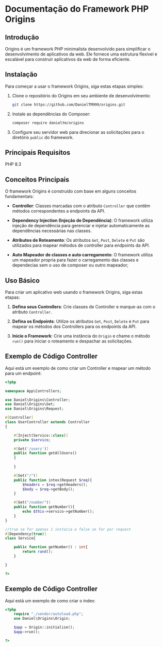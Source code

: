 # Documentação do Framework PHP Origins

## Introdução

Origins é um framework PHP minimalista desenvolvido para simplificar o desenvolvimento de aplicativos da web. Ele fornece uma estrutura flexível e escalável para construir aplicativos da web de forma eficiente.

## Instalação

Para começar a usar o framework Origins, siga estas etapas simples:

1. Clone o repositório do Origins em seu ambiente de desenvolvimento:

    ```bash
    git clone https://github.com/DanielTM999/origins.git
    ```

2. Instale as dependências do Composer:

    ```bash
    composer require danieltm/origins
    ```

3. Configure seu servidor web para direcionar as solicitações para o diretório `public` do framework.

## Principais Requisitos

PHP 8.3

## Conceitos Principais

O framework Origins é construído com base em alguns conceitos fundamentais:

- **Controller**: Classes marcadas com o atributo `Controller` que contêm métodos correspondentes a endpoints da API.

- **Dependency Injection (Injeção de Dependência)**: O framework utiliza injeção de dependência para gerenciar e injetar automaticamente as dependências necessárias nas classes.

- **Atributos de Roteamento**: Os atributos `Get`, `Post`, `Delete` e `Put` são utilizados para mapear métodos de controller para endpoints da API.

- **Auto Mapeador de classes e auto carregamento**: O framework utiliza um mapeador propria para fazer o carregamento das classes e dependecias sem o uso de composer ou outro mapeador;

## Uso Básico

Para criar um aplicativo web usando o framework Origins, siga estas etapas:

1. **Defina seus Controllers**: Crie classes de Controller e marque-as com o atributo `Controller`.

2. **Defina os Endpoints**: Utilize os atributos `Get`, `Post`, `Delete` e `Put` para mapear os métodos dos Controllers para os endpoints da API.

3. **Inicie o Framework**: Crie uma instância do `Origin` e chame o método `run()` para iniciar o roteamento e despachar as solicitações.

## Exemplo de Código Controller

Aqui está um exemplo de como criar um Controller e mapear um método para um endpoint:

```php
<?php

namespace App\Controllers;

use Daniel\Origins\Controller;
use Daniel\Origins\Get;
use Daniel\Origins\Request;

#[Controller]
class UserController extends Controller
{

    #[Inject(Servico::class)]
    private $servico;

    #[Get('/users')]
    public function getAllUsers()
    {
        
    }

    #[Get("/")]
    public function intex(Request $req){
        $headers = $req->getHeaders();
        $body = $req->getBody();
    }   

    #[Get("/number")]
    public function getNumber(){
        echo $this->servico->getNumber();
    }
}

//true se for apenas 1 instacia e false se for por request
#[Dependency(true)]
class Servico{

    public function getNumber() : int{
        return rand();
    }

}

?>
```

## Exemplo de Código Controller

Aqui está um exemplo de como criar o index:

```php
<?php
    require "./vendor/autoload.php";
    use Daniel\Origins\Origin;

    $app = Origin::initialize();
    $app->run();

?>
```